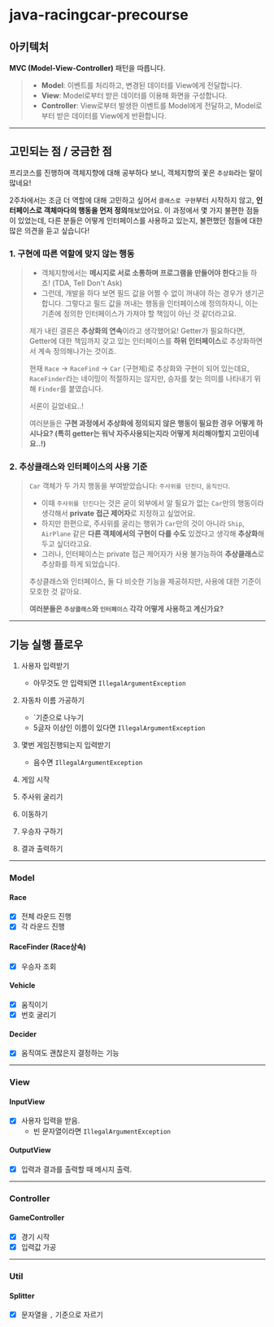 # java-racingcar-precourse

## 아키텍처

**MVC (Model-View-Controller)** 패턴을 따릅니다.

> - **Model**: 이벤트를 처리하고, 변경된 데이터를 View에게 전달합니다.
>- **View**: Model로부터 받은 데이터를 이용해 화면을 구성합니다.
>- **Controller**: View로부터 발생한 이벤트를 Model에게 전달하고, Model로부터 받은 데이터를 View에게 반환합니다.

---

## 고민되는 점 / 궁금한 점

프리코스를 진행하며 객체지향에 대해 공부하다 보니, 객체지향의 꽃은 `추상화`라는 말이 많네요!

2주차에서는 조금 더 역할에 대해 고민하고 싶어서 `클래스로 구현`부터 시작하지 않고, **인터페이스로 객체마다의 행동을 먼저 정의**해보았어요. 이 과정에서 몇 가지 불편한 점들이 있었는데, 다른 분들은 어떻게
인터페이스를 사용하고 있는지, 불편했던 점들에 대한 많은 의견을 듣고 싶습니다!

### 1. 구현에 따른 역할에 맞지 않는 행동

> - 객체지향에서는 **메시지로 서로 소통하며 프로그램을 만들어야 한다**고들 하죠! (TDA, Tell Don't Ask)
>- 그런데, 개발을 하다 보면 필드 값을 어쩔 수 없이 꺼내야 하는 경우가 생기곤 합니다. 그렇다고 필드 값을 꺼내는 행동을 인터페이스에 정의하자니, 이는 기존에 정의한 인터페이스가 가져야 할 책임이 아닌 것
   같더라고요.
>
>제가 내린 결론은 **추상화의 연속**이라고 생각했어요! Getter가 필요하다면, Getter에 대한 책임까지 갖고 있는 인터페이스를 **하위 인터페이스**로 추상화하면서 계속 정의해나가는 것이죠.
>
>현재 `Race` -> `RaceFind` -> `Car` (구현체)로 추상화와 구현이 되어 있는데요, `RaceFinder`라는 네이밍이 적절하지는 않지만, 승자를 찾는 의미를 나타내기 위해 `Finder`를
> 붙였습니다.
>
>서론이 길었네요..!
>
>여러분들은 **구현 과정에서 추상화에 정의되지 않은 행동이 필요한 경우 어떻게 하시나요? (특히 getter는 워낙 자주사용되는지라 어떻게 처리해야할지 고민이네요..!)**

### 2. 추상클래스와 인터페이스의 사용 기준

> `Car` 객체가 두 가지 행동을 부여받았습니다: `주사위를 던진다`, `움직인다`.
>
>- 이때 `주사위를 던진다`는 것은 굳이 외부에서 알 필요가 없는 `Car`만의 행동이라 생각해서 **private 접근 제어자**로 지정하고 싶었어요.
>- 하지만 한편으로, 주사위를 굴리는 행위가 `Car`만의 것이 아니라 `Ship`, `AirPlane` 같은 **다른 객체에서의 구현이 다를 수도** 있겠다고 생각해 **추상화**해두고 싶더라고요.
>- 그러나, 인터페이스는 private 접근 제어자가 사용 불가능하여 **추상클래스**로 추상화를 하게 되었습니다.
>
>추상클래스와 인터페이스, 둘 다 비슷한 기능을 제공하지만, 사용에 대한 기준이 모호한 것 같아요.
>
>**여러분들은 `추상클래스`와 `인터페이스` 각각 어떻게 사용하고 계신가요?**

---

## 기능 실행 플로우

1. 사용자 입력받기
    - 아무것도 안 입력되면 `IllegalArgumentException`


2. 자동차 이름 가공하기
    - `기준으로 나누기
    - 5글자 이상인 이름이 있다면 `IllegalArgumentException`


3. 몇번 게임진행되는지 입력받기
    - 음수면 `IllegalArgumentException`


4. 게임 시작


5. 주사위 굴리기


6. 이동하기


7. 우승자 구하기


8. 결과 출력하기

---

### Model

#### Race

- [X] 전체 라운드 진행
- [X] 각 라운드 진행

#### RaceFinder (Race상속)

- [X] 우승자 조회

#### Vehicle

- [X] 움직이기
- [X] 번호 굴리기

#### Decider

- [X] 움직여도 괜찮은지 결정하는 기능

---

### View

#### InputView

- [X] 사용자 입력을 받음.
    - 빈 문자열이라면 `IllegalArgumentException`

#### OutputView

- [X] 입력과 결과를 출력할 때 메시지 출력.

---

### Controller

#### GameController

- [X] 경기 시작
- [X] 입력값 가공

---

### Util

#### Splitter

- [X] 문자열을 `,` 기준으로 자르기
